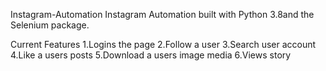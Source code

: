 Instagram-Automation
  Instagram Automation built with Python 3.8and the Selenium package.

Current Features
  1.Logins the page
 2.Follow a user
 3.Search user account
 4.Like a users posts
 5.Download a users image media
 6.Views story
